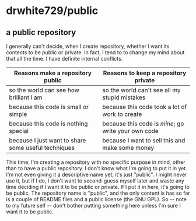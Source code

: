 # drwhite729/public

## a public repository

I generally can't decide, when I create repository, whether I want its contents to be public or private.  In fact, I tend to to change my mind about that all the time.  I have definite internal conflicts.

| Reasons make a repository public                    | Reasons to keep a repository private                |
|-----------------------------------------------------|-----------------------------------------------------|
| so the world can see how brilliant I am             | so the world can't see all my stupid mistakes       |
| because this code is small or simple                | because this code took a lot of work to create      |
| because this code is nothing special                | because this code is *mine*; go write your own code |
| because I just want to share some useful techniques | because I want to sell this and make some money     |

This time, I'm creating a repository with no specific purpose in mind, other than to have a public repository.  I don't know what I'm going to put it in yet.  I'm not even giving it a descriptive name yet; it's just "public".  I might never use it, but if I do, I don't want to second-guess myself later and waste any time deciding if I want it to be public or private.  If I put it in here, it's going to be public.  The repository name is "public", and the only content is has so far is a couple of README files and a public license (the GNU GPL).  So -- note to my future self -- don't bother putting something here unless I'm sure I want it to be public.

